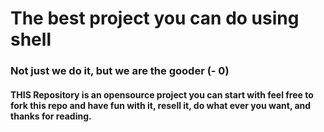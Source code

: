 # The best project you can do using shell

### Not just we do it, but we are the gooder (- 0) 

#### THIS Repository is an opensource project you can start with feel free to fork this repo and have fun with it, resell it, do what ever you want, and thanks for reading.